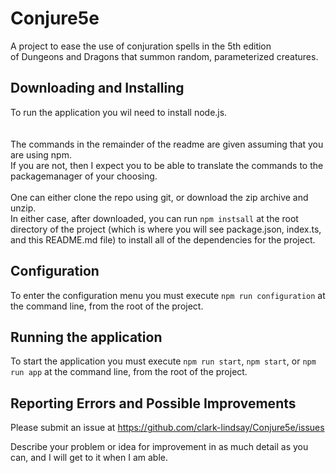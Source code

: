 # Conjure5e

A project to ease the use of conjuration spells in the 5th edition  
of Dungeons and Dragons that summon random, parameterized creatures.

## Downloading and Installing

To run the application you wil need to install node.js.  
<br><br>
The commands in the remainder of the readme are given assuming that you are using npm.  
If you are not, then I expect you to be able to translate the commands to the packagemanager of your choosing.
<br><br>
One can either clone the repo using git, or download the zip archive and unzip.  
In either case, after downloaded, you can run `npm instsall` at the root
directory of the project (which is where you will see package.json, index.ts, and this README.md file) to install all of the dependencies for the project.

## Configuration

To enter the configuration menu you must execute `npm run configuration` at the command line, from the root of the project.

## Running the application

To start the application you must execute `npm run start`, `npm start`, or `npm run app` at the command line, from the root of the project.

## Reporting Errors and Possible Improvements

Please submit an issue at https://github.com/clark-lindsay/Conjure5e/issues

Describe your problem or idea for improvement in as much detail as you can, and I will get to it when I am able.
